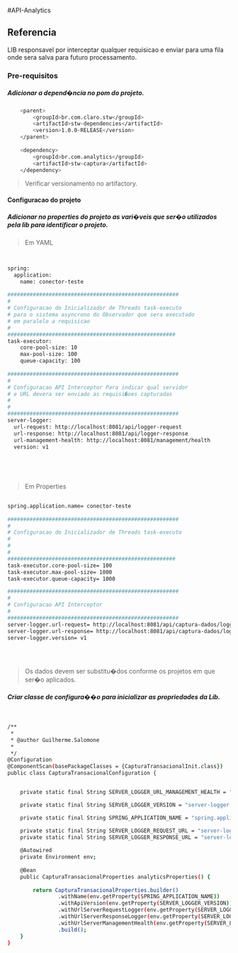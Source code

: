 #API-Analytics

## Referencia

LIB responsavel por interceptar qualquer requisicao e enviar para uma fila onde sera salva para futuro processamento.

### Pre-requisitos

##### Adicionar a depend�ncia no pom do projeto.

``` sh	
	<parent>
		<groupId>br.com.claro.stw</groupId>
		<artifactId>stw-dependencies</artifactId>
		<version>1.0.0-RELEASE</version>
	</parent>
	
	<dependency>
		<groupId>br.com.analytics</groupId>
		<artifactId>stw-captura</artifactId>
	</dependency>
```
> Verificar versionamento no artifactory. 

#### Configuracao do projeto	
	
	
##### Adicionar no properties do projeto as vari�veis que ser�o utilizados pela lib para identificar o projeto.

> Em YAML

``` sh
 

spring:
  application:
    name: conector-teste
 
######################################################
#
# Configuracao do Inicializador de Threads task-executo
# para o sistema asyncrono do Observador que sera executado
# em paralelo a requisicao
#
#####################################################
task-executor:
    core-pool-size: 10
    max-pool-size: 100
    queue-capacity: 100
	
######################################################
#
# Configuracao API Interceptor Para indicar qual servidor 
# e URL devera ser enviado as requisi�oes capturadas
# 
#
######################################################
server-logger:
  url-request: http://localhost:8081/api/logger-request
  url-response: http://localhost:8081/api/logger-response
  url-management-health: http://localhost:8081/management/health
  version: v1  	
  
  

  
```
	
> Em Properties

``` sh
	
spring.application.name= conector-teste
  
######################################################
#
# Configuracao do Inicializador de Threads task-executo
#
#
#
#####################################################
task-executor.core-pool-size= 100
task-executor.max-pool-size= 1000
task-executor.queue-capacity= 1000

######################################################
#
# Configuracao API Interceptor
#
######################################################
server-logger.url-request= http://localhost:8081/api/captura-dados/logger-request
server-logger.url-response= http://localhost:8081/api/captura-dados/logger-response
server-logger.version= v1 	
	

  


```
	
> Os dados devem ser substitu�dos conforme os projetos em que ser�o aplicados.


##### Criar classe de configura��o para inicializar as propriedades da Lib.

``` sh


/**
 * 
 * @author Guilherme.Salomone
 *
 */
@Configuration
@ComponentScan(basePackageClasses = {CapturaTransacionalInit.class})
public class CapturaTransacionalConfiguration {


	private static final String SERVER_LOGGER_URL_MANAGEMENT_HEALTH = "server-logger.url-management-health";

	private static final String SERVER_LOGGER_VERSION = "server-logger.version";

	private static final String SPRING_APPLICATION_NAME = "spring.application.name";

	private static final String SERVER_LOGGER_REQUEST_URL = "server-logger.url-request";
	private static final String SERVER_LOGGER_RESPONSE_URL = "server-logger.url-response";
	
	@Autowired
	private Environment env;
	
	@Bean
	public CapturaTransacionalProperties analyticsProperties() {
		
		return CapturaTransacionalProperties.builder()
				.withName(env.getProperty(SPRING_APPLICATION_NAME))
				.withApiVersion(env.getProperty(SERVER_LOGGER_VERSION))
				.withUrlServerRequestLogger(env.getProperty(SERVER_LOGGER_REQUEST_URL))
				.withUrlServerResponseLogger(env.getProperty(SERVER_LOGGER_RESPONSE_URL))
				.withUrlServerManagementHealth(env.getProperty(SERVER_LOGGER_URL_MANAGEMENT_HEALTH))
				.build();
	}
}


```

 
	
	

	
	
	
	